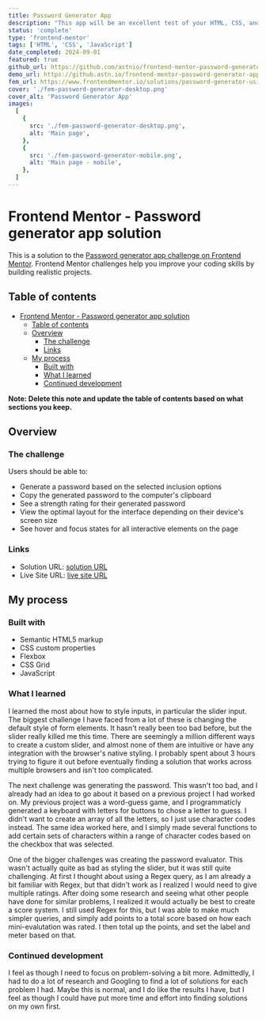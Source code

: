 ```yaml
---
title: Password Generator App
description: "This app will be an excellent test of your HTML, CSS, and JS skills. You'll build custom form controls and use JavaScript to generate random passwords."
status: 'complete'
type: 'frontend-mentor'
tags: ['HTML', 'CSS', 'JavaScript']
date_completed: 2024-09-01
featured: true
github_url: https://github.com/astnio/frontend-mentor-password-generator-app
demo_url: https://github.astn.io/frontend-mentor-password-generator-app/
fem_url: https://www.frontendmentor.io/solutions/password-generator-using-flexbox-grid-and-javascript-with-regex-QFUbANDUJv
cover: './fem-password-generator-desktop.png'
cover_alt: 'Password Generator App'
images:
  [
    {
      src: './fem-password-generator-desktop.png',
      alt: 'Main page',
    },
    {
      src: './fem-password-generator-mobile.png',
      alt: 'Main page - mobile',
    },
  ]
---
```


# Frontend Mentor - Password generator app solution

This is a solution to the [Password generator app challenge on Frontend Mentor](https://www.frontendmentor.io/challenges/password-generator-app-Mr8CLycqjh). Frontend Mentor challenges help you improve your coding skills by building realistic projects.

## Table of contents

- [Frontend Mentor - Password generator app solution](#frontend-mentor---password-generator-app-solution)
  - [Table of contents](#table-of-contents)
  - [Overview](#overview)
    - [The challenge](#the-challenge)
    - [Links](#links)
  - [My process](#my-process)
    - [Built with](#built-with)
    - [What I learned](#what-i-learned)
    - [Continued development](#continued-development)

**Note: Delete this note and update the table of contents based on what sections you keep.**

## Overview

### The challenge

Users should be able to:

- Generate a password based on the selected inclusion options
- Copy the generated password to the computer's clipboard
- See a strength rating for their generated password
- View the optimal layout for the interface depending on their device's screen size
- See hover and focus states for all interactive elements on the page


### Links

- Solution URL: [solution URL](https://www.frontendmentor.io/solutions/password-generator-using-flexbox-grid-and-javascript-with-regex-QFUbANDUJv)
- Live Site URL: [live site URL](https://austinh-io.github.io/frontend-mentor-password-generator-app/)

## My process

### Built with

- Semantic HTML5 markup
- CSS custom properties
- Flexbox
- CSS Grid
- JavaScript

### What I learned

I learned the most about how to style inputs, in particular the slider input. The biggest challenge I have faced from a lot of these is changing the default style of form elements. It hasn't really been too bad before, but the slider really killed me this time. There are seemingly a million different ways to create a custom slider, and almost none of them are intuitive or have any integration with the browser's native styling. I probably spent about 3 hours trying to figure it out before eventually finding a solution that works across multiple browsers and isn't too complicated.

The next challenge was generating the password. This wasn't too bad, and I already had an idea to go about it based on a previous project I had worked on. My previous project was a word-guess game, and I programmaticly generated a keyboard with letters for buttons to chose a letter to guess. I didn't want to create an array of all the letters, so I just use character codes instead. The same idea worked here, and I simply made several functions to add certain sets of characters within a range of character codes based on the checkbox that was selected.

One of the bigger challenges was creating the password evaluator. This wasn't actually quite as bad as styling the slider, but it was still quite challenging. At first I thought about using a Regex query, as I am already a bit familiar with Regex, but that didn't work as I realized I would need to give multiple ratings. After doing some research and seeing what other people have done for similar problems, I realized it would actually be best to create a score system. I still used Regex for this, but I was able to make much simpler queries, and simply add points to a total score based on how each mini-evalutation was rated. I then total up the points, and set the label and meter based on that.

### Continued development

I feel as though I need to focus on problem-solving a bit more. Admittedly, I had to do a lot of research and Googling to find a lot of solutions for each problem I had. Maybe this is normal, and I do like the results I have, but I feel as though I could have put more time and effort into finding solutions on my own first.